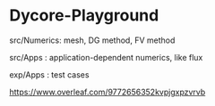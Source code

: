 # Dycore-Playground

src/Numerics: mesh, DG method, FV method

src/Apps    : application-dependent numerics, like flux

exp/Apps    : test cases


https://www.overleaf.com/9772656352kvpjgxpzvrvb
